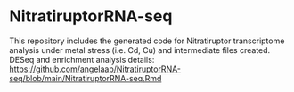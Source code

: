 # NitratiruptorRNA-seq
This repository includes the generated code for Nitratiruptor transcriptome analysis under metal stress (i.e. Cd, Cu) and intermediate files created. 
DESeq and enrichment analysis details: https://github.com/angelaap/NitratiruptorRNA-seq/blob/main/NitratiruptorRNA-seq.Rmd
